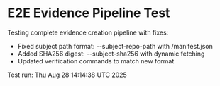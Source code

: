 # E2E Evidence Pipeline Test

Testing complete evidence creation pipeline with fixes:
- Fixed subject path format: --subject-repo-path with /manifest.json
- Added SHA256 digest: --subject-sha256 with dynamic fetching
- Updated verification commands to match new format

Test run: Thu Aug 28 14:14:38 UTC 2025

